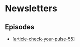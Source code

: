 # Newsletters

## Episodes

- [[article-check-your-pulse-55]]

[//begin]: # "Autogenerated link references for markdown compatibility"
[article-check-your-pulse-55]: article-check-your-pulse-55 "Check your Pulse #55"
[//end]: # "Autogenerated link references"